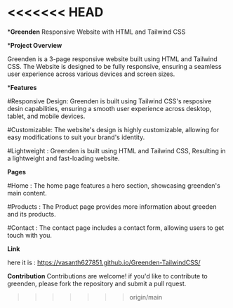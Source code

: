 <<<<<<< HEAD
=======
***Greenden**
Responsive Website with HTML and Tailwind CSS

***Project Overview**

Greenden is a 3-page responsive website built using HTML and Tailwind CSS. The Website is designed to be fully responsive, ensuring a seamless user experience across various devices and screen sizes.

***Features**

#Responsive Design: Greenden is built using Tailwind CSS's resposive desin capabilities, ensuring a smooth user experience across desktop, tablet, and mobile devices.

#Customizable: The website's design is highly customizable, allowing for easy modifications to suit your brand's identity.

#Lightweight : Greenden is built using HTML and Tailwind CSS, Resulting in a lightweight and fast-loading website.

**Pages**

#Home : The home page features a hero section, showcasing greenden's main content.

#Products : The Product page provides more information about greeden and its products.

#Contact : The contact page includes a contact form, allowing users to get touch with you.

**Link**

here it is : 
https://vasanth627851.github.io/Greenden-TailwindCSS/

**Contribution**
Contributions are welcome! if you'd like to contribute to greenden, please fork the repository and submit a pull rquest.


>>>>>>> origin/main
